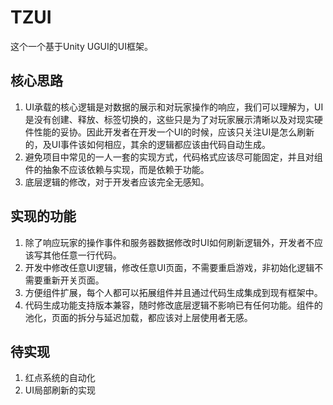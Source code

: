# TZUI

这个一个基于Unity UGUI的UI框架。

## 核心思路
1. UI承载的核心逻辑是对数据的展示和对玩家操作的响应，我们可以理解为，UI是没有创建、释放、标签切换的，这些只是为了对玩家展示清晰以及对现实硬件性能的妥协。因此开发者在开发一个UI的时候，应该只关注UI是怎么刷新的，及UI事件该如何相应，其余的逻辑都应该由代码自动生成。
2. 避免项目中常见的一人一套的实现方式，代码格式应该尽可能固定，并且对组件的抽象不应该依赖与实现，而是依赖于功能。
3. 底层逻辑的修改，对于开发者应该完全无感知。

## 实现的功能
1. 除了响应玩家的操作事件和服务器数据修改时UI如何刷新逻辑外，开发者不应该写其他任意一行代码。
2. 开发中修改任意UI逻辑，修改任意UI页面，不需要重启游戏，非初始化逻辑不需要重新开关页面。
3. 方便组件扩展，每个人都可以拓展组件并且通过代码生成集成到现有框架中。
4. 代码生成功能支持版本兼容，随时修改底层逻辑不影响已有任何功能。组件的池化，页面的拆分与延迟加载，都应该对上层使用者无感。

## 待实现
1. 红点系统的自动化
2. UI局部刷新的实现

